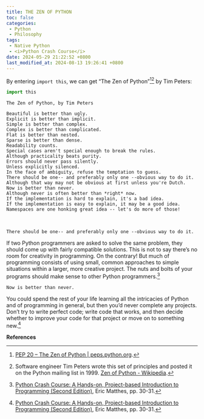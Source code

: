 ```yaml
---
title: THE ZEN OF PYTHON
toc: false
categories:
 - Python
 - Philosophy
tags:
 - Native Python
 - <i>Python Crash Course</i>
date: 2024-05-29 21:22:52 +0800
last_modified_at: 2024-08-13 19:26:41 +0800
---
```


By entering `import this`, we can get “The Zen of Python”[^1][^2] by Tim Peters:

```python
import this
```

```
The Zen of Python, by Tim Peters

Beautiful is better than ugly.
Explicit is better than implicit.
Simple is better than complex.
Complex is better than complicated.
Flat is better than nested.
Sparse is better than dense.
Readability counts.
Special cases aren't special enough to break the rules.
Although practicality beats purity.
Errors should never pass silently.
Unless explicitly silenced.
In the face of ambiguity, refuse the temptation to guess.
There should be one-- and preferably only one --obvious way to do it.
Although that way may not be obvious at first unless you're Dutch.
Now is better than never.
Although never is often better than *right* now.
If the implementation is hard to explain, it's a bad idea.
If the implementation is easy to explain, it may be a good idea.
Namespaces are one honking great idea -- let's do more of those!
```

<br>

<div class="quote--left" markdown="1">

```
There should be one-- and preferably only one --obvious way to do it.
```

If two Python programmers are asked to solve the same problem, they  should come up with fairly compatible solutions. This is not to say there’s no room for creativity in programming. On the contrary! But much of programming consists of using small, common approaches to simple situations  within a larger, more creative project. The nuts and bolts of your programs  should make sense to other Python programmers.[^3]

```
Now is better than never.
```

You could spend the rest of your life learning all the intricacies of Python  and of programming in general, but then you’d never complete any projects. Don’t try to write perfect code; write code that works, and then decide  whether to improve your code for that project or move on to something new.[^3]

</div>

**References**

[^1]: [PEP 20 – The Zen of Python \| peps.python.org](https://peps.python.org/pep-0020/).
[^2]: Software engineer Tim Peters wrote this set of principles and posted it on the Python mailing list in 1999. [Zen of Python - Wikipedia](https://en.wikipedia.org/wiki/Zen_of_Python).
[^3]: [Python Crash Course: A Hands-on, Project-based Introduction to Programming (Second Edition)](https://khwarizmi.org/wp-content/uploads/2021/04/Eric_Matthes_Python_Crash_Course_A_Hands.pdf), Eric Matthes, pp. 30-31.



